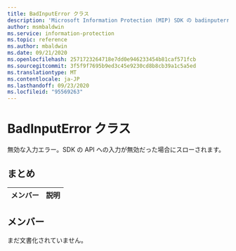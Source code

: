 ```yaml
---
title: BadInputError クラス
description: 'Microsoft Information Protection (MIP) SDK の badinputerror:: undefined クラスを文書にします。'
author: msmbaldwin
ms.service: information-protection
ms.topic: reference
ms.author: mbaldwin
ms.date: 09/21/2020
ms.openlocfilehash: 2571723264718e7dd0e946233454b81caf571fcb
ms.sourcegitcommit: 3f5f9f7695b9ed3c45e9230cd8b8cb39a1c5a5ed
ms.translationtype: MT
ms.contentlocale: ja-JP
ms.lasthandoff: 09/23/2020
ms.locfileid: "95569263"
---
```

# <a name="class-badinputerror"></a>BadInputError クラス 
無効な入力エラー。SDK の API への入力が無効だった場合にスローされます。
  
## <a name="summary"></a>まとめ
 メンバー                        | 説明                                
--------------------------------|---------------------------------------------
  
## <a name="members"></a>メンバー
まだ文書化されていません。
